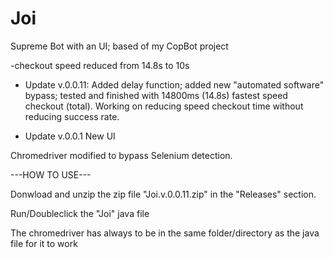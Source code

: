 # Joi
Supreme Bot with an UI; based of my CopBot project

-checkout speed reduced from 14.8s to 10s

- Update v.0.0.11: Added delay function; added new "automated software" bypass; tested and finished with 14800ms (14.8s) fastest speed checkout (total). Working on reducing speed checkout time without reducing success rate.

- Update v.0.0.1 New UI

Chromedriver modified to bypass Selenium detection.

---HOW TO USE---

Donwload and unzip the zip file "Joi.v.0.0.11.zip" in the "Releases" section.

Run/Doubleclick the "Joi" java file

The chromedriver has always to be in the same folder/directory as the java file for it to work

